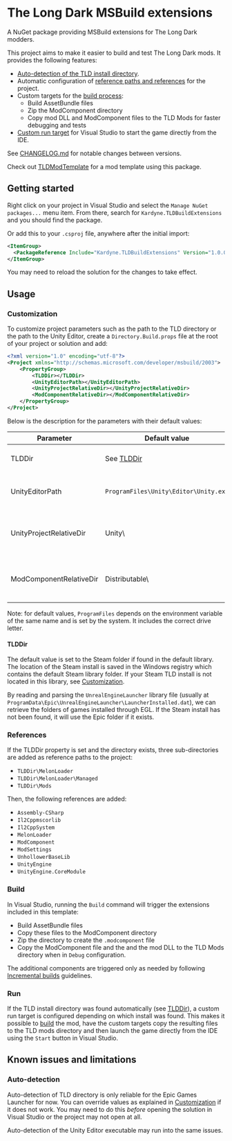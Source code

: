 ﻿# The Long Dark MSBuild extensions

A NuGet package providing MSBuild extensions for The Long Dark modders.

This project aims to make it easier to build and test The Long Dark mods. It
provides the following features:
- [Auto-detection of the TLD install directory](#TLDDir).
- Automatic configuration of [reference paths and references](#References) for
  the project.
- Custom targets for the [build process](#Build):
  - Build AssetBundle files
  - Zip the ModComponent directory
  - Copy mod DLL and ModComponent files to the TLD Mods for faster
    debugging and tests
- [Custom run target](#Run) for Visual Studio to start the game directly from the IDE.

See [CHANGELOG.md](./CHANGELOG.md) for notable changes between versions.

Check out [TLDModTemplate](https://github.com/Kardyne/TLDModTemplate) for a
mod template using this package.

## Getting started

Right click on your project in Visual Studio and select the
`Manage NuGet packages...` menu item. From there, search for
`Kardyne.TLDBuildExtensions` and you should find the package.

Or add this to your `.csproj` file, anywhere after the initial import:

```xml
<ItemGroup>
  <PackageReference Include="Kardyne.TLDBuildExtensions" Version="1.0.0"/>
</ItemGroup>
```

You may need to reload the solution for the changes to take effect.

## Usage

### Customization

To customize project parameters such as the path to the TLD directory or the
path to the Unity Editor, create a `Directory.Build.props` file at the root of
your project or solution and add:

```xml
<?xml version="1.0" encoding="utf-8"?>
<Project xmlns="http://schemas.microsoft.com/developer/msbuild/2003">
	<PropertyGroup>
		<TLDDir></TLDDir>
		<UnityEditorPath></UnityEditorPath>
		<UnityProjectRelativeDir></UnityProjectRelativeDir>
		<ModComponentRelativeDir></ModComponentRelativeDir>
	</PropertyGroup>
</Project>
```

Below is the description for the parameters with their default values:

| Parameter               | Default value                         | Description                                                      |
| ----------------------- | ------------------------------------- | ---------------------------------------------------------------- |
| TLDDir                  | See [TLDDir](#TLDDir)                 | Absolute path to the TLD root directory                          |
| UnityEditorPath         | `ProgramFiles\Unity\Editor\Unity.exe` | Absolute path to the Unity Editor executable                     |
| UnityProjectRelativeDir | Unity\                                | Relative path (from project root) to the Unity project directory |
| ModComponentRelativeDir | Distributable\                        | Relative path (from project root) to the ModComponent directory  |

Note: for default values, `ProgramFiles` depends on the environment variable
of the same name and is set by the system. It includes the correct drive
letter.

#### TLDDir

The default value is set to the Steam folder if found in the default library.
The location of the Steam install is saved in the Windows registry which
contains the default Steam library folder. If your Steam TLD install is
not located in this library, see [Customization](Customization).

By reading and parsing the `UnrealEngineLauncher` library file (usually at
`ProgramData\Epic\UnrealEngineLauncher\LauncherInstalled.dat`), we can retrieve
the folders of games installed through EGL. If the Steam install has not been
found, it will use the Epic folder if it exists.

### References

If the TLDDir property is set and the directory exists, three sub-directories
are added as reference paths to the project:
- `TLDDir\MelonLoader`
- `TLDDir\MelonLoader\Managed`
- `TLDDir\Mods`

Then, the following references are added:
- `Assembly-CSharp`
- `Il2Cppmscorlib`
- `Il2CppSystem`
- `MelonLoader`
- `ModComponent`
- `ModSettings`
- `UnhollowerBaseLib`
- `UnityEngine`
- `UnityEngine.CoreModule`

### Build

In Visual Studio, running the `Build` command will trigger the extensions
included in this template:
- Build AssetBundle files
- Copy these files to the ModComponent directory
- Zip the directory to create the `.modcomponent` file
- Copy the ModComponent file and the and the mod DLL to the TLD Mods directory
  when in `Debug` configuration.

The additional components are triggered only as needed by following
[Incremental builds](https://docs.microsoft.com/en-us/visualstudio/msbuild/incremental-builds)
guidelines.

### Run

If the TLD install directory was found automatically (see [TLDDir](#TLDDir)),
a custom run target is configured depending on which install was found.
This makes it possible to [build](#Build) the mod, have the custom targets
copy the resulting files to the TLD mods directory and then launch the game
directly from the IDE using the `Start` button in Visual Studio.

## Known issues and limitations

### Auto-detection

Auto-detection of TLD directory is only reliable for the Epic Games Launcher
for now. You can override values as explained in
[Customization](#customization) if it does not work. You may need to do
this _before_ opening the solution in Visual Studio or the project may not
open at all.

Auto-detection of the Unity Editor executable may run into the same issues.
